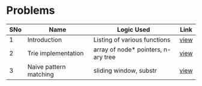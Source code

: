 # Problems

SNo | Name | Logic Used | Link |
----|------|------------|------|
1 | Introduction | Listing of various functions | [view](introduction.txt)
2 | Trie implementation | array of node* pointers, n-ary tree | [view](trie_naive_implementation.cpp)
3 | Naive pattern matching | sliding window, substr | [view](string_matching_naive.cpp)